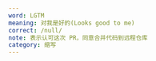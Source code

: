 ```yaml
---
word: LGTM
meaning: 对我是好的(Looks good to me)
correct: /null/
note: 表示认可这次 PR，同意合并代码到远程仓库
category: 缩写
---
```

